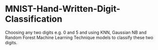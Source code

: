 # MNIST-Hand-Written-Digit-Classification
Choosing any two digits e.g. 0 and 5 and using KNN, Gaussian NB and Random Forest Machine Learning Technique models to classify these two digits. 
